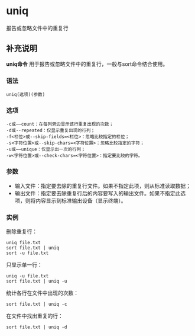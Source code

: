 uniq
===

报告或忽略文件中的重复行

## 补充说明

**uniq命令** 用于报告或忽略文件中的重复行，一般与sort命令结合使用。

### 语法

```shell
uniq(选项)(参数)
```

### 选项

```shell
-c或——count：在每列旁边显示该行重复出现的次数；
-d或--repeated：仅显示重复出现的行列；
-f<栏位>或--skip-fields=<栏位>：忽略比较指定的栏位；
-s<字符位置>或--skip-chars=<字符位置>：忽略比较指定的字符；
-u或——unique：仅显示出一次的行列；
-w<字符位置>或--check-chars=<字符位置>：指定要比较的字符。
```

### 参数

*   输入文件：指定要去除的重复行文件。如果不指定此项，则从标准读取数据；
*   输出文件：指定要去除重复行后的内容要写入的输出文件。如果不指定此选项，则将内容显示到标准输出设备（显示终端）。

### 实例

删除重复行：

```shell
uniq file.txt
sort file.txt | uniq
sort -u file.txt
```

只显示单一行：

```shell
uniq -u file.txt
sort file.txt | uniq -u
```

统计各行在文件中出现的次数：

```shell
sort file.txt | uniq -c
```

在文件中找出重复的行：

```shell
sort file.txt | uniq -d
```


<!-- Linux命令行搜索引擎：https://jaywcjlove.github.io/linux-command/ -->